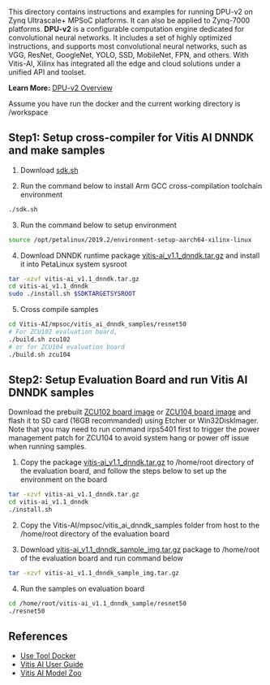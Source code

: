 This directory contains instructions and examples for running DPU-v2 on Zynq Ultrascale+ MPSoC platforms. It can also be applied to Zynq-7000 platforms.
**DPU-v2**  is a configurable computation engine dedicated for convolutional neural networks. 
It includes a set of highly optimized instructions, and supports most convolutional neural networks, such as VGG, ResNet, GoogleNet, YOLO, SSD, MobileNet, FPN, and others.
With Vitis-AI, Xilinx has integrated all the edge and cloud solutions under a unified API and toolset.

**Learn More:** [DPU-v2 Overview](https://github.com/Xilinx/Vitis-AI/tree/master/DPU-TRD)  


Assume you have run the docker and the current working directory is /workspace

## Step1: Setup cross-compiler for Vitis AI DNNDK and make samples

1. Download [sdk.sh](https://www.xilinx.com/bin/public/openDownload?filename=sdk.sh)

2. Run the command below to install Arm GCC cross-compilation toolchain environment
```sh
./sdk.sh
```

3. Run the command below to setup environment
```sh
source /opt/petalinux/2019.2/environment-setup-aarch64-xilinx-linux
```

4. Download DNNDK runtime package [vitis-ai_v1.1_dnndk.tar.gz](https://www.xilinx.com/bin/public/openDownload?filename=vitis-ai_v1.1_dnndk.tar.gz) and install it into PetaLinux system sysroot
```sh
tar -xzvf vitis-ai_v1.1_dnndk.tar.gz
cd vitis-ai_v1.1_dnndk
sudo ./install.sh $SDKTARGETSYSROOT
```

5. Cross compile samples
```sh
cd Vitis-AI/mpsoc/vitis_ai_dnndk_samples/resnet50
# For ZCU102 evaluation board,
./build.sh zcu102
# or for ZCU104 evaluation board
./build.sh zcu104
```

## Step2: Setup Evaluation Board and run Vitis AI DNNDK samples

Download the prebuilt [ZCU102 board image](https://www.xilinx.com/bin/public/openDownload?filename=xilinx-zcu102-dpu-v2019.2-v2.img.gz) or [ZCU104 board image](https://www.xilinx.com/bin/public/openDownload?filename=xilinx-zcu104-dpu-v2019.2-v2.img.gz) and flash it to SD card (16GB recommanded) using Etcher or Win32DiskImager. Note that you may need to run command irps5401 first to trigger the power management patch for ZCU104 to avoid system hang or power off issue when running samples.

1. Copy the package [vitis-ai_v1.1_dnndk.tar.gz](https://www.xilinx.com/bin/public/openDownload?filename=vitis-ai_v1.1_dnndk.tar.gz) to /home/root directory of the evaluation board, and follow the steps below to set up the environment on the board
```sh
tar -xzvf vitis-ai_v1.1_dnndk.tar.gz
cd vitis-ai_v1.1_dnndk
./install.sh
```

2. Copy the Vitis-AI/mpsoc/vitis_ai_dnndk_samples folder from host to the /home/root directory of the evaluation board

3. Download [vitis-ai_v1.1_dnndk_sample_img.tar.gz](https://www.xilinx.com/bin/public/openDownload?filename=vitis-ai_v1.1_dnndk_sample_img.tar.gz) package to /home/root of the evaluation board and run command below
```sh
tar -xzvf vitis-ai_v1.1_dnndk_sample_img.tar.gz
```

4. Run the samples on evaluation board
```sh
cd /home/root/vitis-ai_v1.1_dnndk_sample/resnet50
./resnet50

```

## References 
- [Use Tool Docker](tool_docker.md)
- [Vitis AI User Guide](https://www.xilinx.com/html_docs/vitis_ai/1_1/zkj1576857115470.html)
- [Vitis AI Model Zoo](https://github.com/Xilinx/Vitis-AI/tree/master/AI-Model-Zoo)

